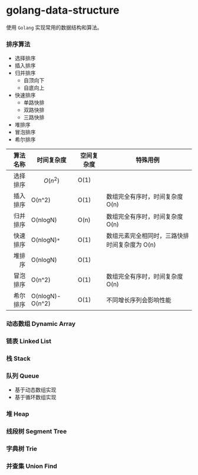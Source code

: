 # golang-data-structure

使用 `Golang` 实现常用的数据结构和算法。

### 排序算法
- 选择排序
- 插入排序
- 归并排序
  + 自顶向下
  + 自底向上
- 快速排序
  + 单路快排
  + 双路快排
  + 三路快排
- 堆排序
- 冒泡排序
- 希尔排序

| 算法名称 | 时间复杂度           | 空间复杂度 | 特殊用例                      |
|-----:|-----------------|-------|---------------------------|
| 选择排序 | $$O(n^{2})$$         | O(1)  |                           |
| 插入排序 | O(n^2)          | O(1)  | 数组完全有序时，时间复杂度 O(n)        |
| 归并排序 | O(nlogN)        | O(n)  | 数组完全有序时，时间复杂度 O(n)        |
| 快速排序 | O(nlogN)`*`     | O(1)  | 数组元素完全相同时，三路快排时间复杂度为 O(n) |
|  堆排序 | O(nlogN)        | O(1)  |                           |
| 冒泡排序 | O(n^2)          | O(1)  | 数组完全有序时，时间复杂度 O(n)        |
| 希尔排序 | O(nlogN)-O(n^2) | O(1)  | 不同增长序列会影响性能               |

### 动态数组 Dynamic Array
### 链表 Linked List
### 栈 Stack
### 队列 Queue
- 基于动态数组实现
- 基于循环数组实现
### 堆 Heap
### 线段树 Segment Tree 
### 字典树 Trie
### 并查集 Union Find

